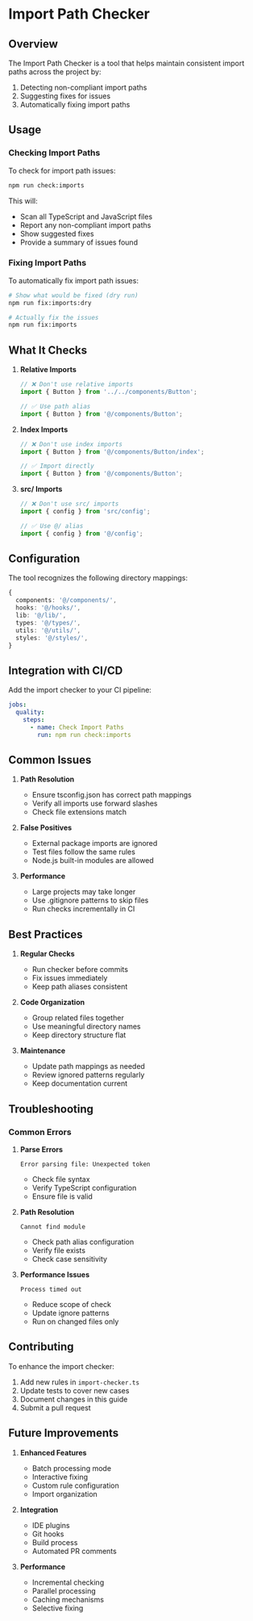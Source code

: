# Import Path Checker

## Overview

The Import Path Checker is a tool that helps maintain consistent import paths across the project by:
1. Detecting non-compliant import paths
2. Suggesting fixes for issues
3. Automatically fixing import paths

## Usage

### Checking Import Paths

To check for import path issues:

```bash
npm run check:imports
```

This will:
- Scan all TypeScript and JavaScript files
- Report any non-compliant import paths
- Show suggested fixes
- Provide a summary of issues found

### Fixing Import Paths

To automatically fix import path issues:

```bash
# Show what would be fixed (dry run)
npm run fix:imports:dry

# Actually fix the issues
npm run fix:imports
```

## What It Checks

1. **Relative Imports**
   ```typescript
   // ❌ Don't use relative imports
   import { Button } from '../../components/Button';
   
   // ✅ Use path alias
   import { Button } from '@/components/Button';
   ```

2. **Index Imports**
   ```typescript
   // ❌ Don't use index imports
   import { Button } from '@/components/Button/index';
   
   // ✅ Import directly
   import { Button } from '@/components/Button';
   ```

3. **src/ Imports**
   ```typescript
   // ❌ Don't use src/ imports
   import { config } from 'src/config';
   
   // ✅ Use @/ alias
   import { config } from '@/config';
   ```

## Configuration

The tool recognizes the following directory mappings:
```typescript
{
  components: '@/components/',
  hooks: '@/hooks/',
  lib: '@/lib/',
  types: '@/types/',
  utils: '@/utils/',
  styles: '@/styles/',
}
```

## Integration with CI/CD

Add the import checker to your CI pipeline:

```yaml
jobs:
  quality:
    steps:
      - name: Check Import Paths
        run: npm run check:imports
```

## Common Issues

1. **Path Resolution**
   - Ensure tsconfig.json has correct path mappings
   - Verify all imports use forward slashes
   - Check file extensions match

2. **False Positives**
   - External package imports are ignored
   - Test files follow the same rules
   - Node.js built-in modules are allowed

3. **Performance**
   - Large projects may take longer
   - Use .gitignore patterns to skip files
   - Run checks incrementally in CI

## Best Practices

1. **Regular Checks**
   - Run checker before commits
   - Fix issues immediately
   - Keep path aliases consistent

2. **Code Organization**
   - Group related files together
   - Use meaningful directory names
   - Keep directory structure flat

3. **Maintenance**
   - Update path mappings as needed
   - Review ignored patterns regularly
   - Keep documentation current

## Troubleshooting

### Common Errors

1. **Parse Errors**
   ```
   Error parsing file: Unexpected token
   ```
   - Check file syntax
   - Verify TypeScript configuration
   - Ensure file is valid

2. **Path Resolution**
   ```
   Cannot find module
   ```
   - Check path alias configuration
   - Verify file exists
   - Check case sensitivity

3. **Performance Issues**
   ```
   Process timed out
   ```
   - Reduce scope of check
   - Update ignore patterns
   - Run on changed files only

## Contributing

To enhance the import checker:

1. Add new rules in `import-checker.ts`
2. Update tests to cover new cases
3. Document changes in this guide
4. Submit a pull request

## Future Improvements

1. **Enhanced Features**
   - Batch processing mode
   - Interactive fixing
   - Custom rule configuration
   - Import organization

2. **Integration**
   - IDE plugins
   - Git hooks
   - Build process
   - Automated PR comments

3. **Performance**
   - Incremental checking
   - Parallel processing
   - Caching mechanisms
   - Selective fixing 